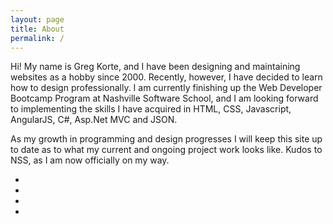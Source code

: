 ```yaml
---
layout: page
title: About
permalink: /
---
```


<section>
<p>Hi! My name is Greg Korte, and I have been designing and maintaining websites as a hobby since 2000. Recently, however, I have decided to learn how to design professionally. I am currently finishing up the Web Developer Bootcamp Program at Nashville Software School, and I am looking forward to implementing the skills I have acquired in HTML, CSS, Javascript, AngularJS, C#, Asp.Net MVC and JSON.</p>
<p>As my growth in programming and design progresses I will keep this site up to date as to what my current and ongoing project work looks like. Kudos to NSS, as I am now officially on my way.</p>

<nav>
<ul>
  <li><a href="/"><span class="fa fa-info-circle fa-3x about"></span></a></li>
  <li><a href="/blog/"><span class="fa fa-pencil fa-3x blog"></span></a></li>
  <li><a href="/portfolio/"><span class="fa fa-folder-open fa-3x portfolio"></span></a></li>
  <li><a href="/resume/"><span class="fa fa-spinner fa-3x resume"></span></a></li>
</ul>
</nav>
</section>